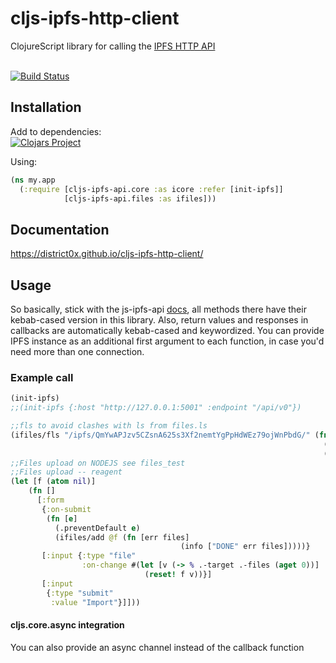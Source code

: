 # cljs-ipfs-http-client

ClojureScript library for calling the [IPFS HTTP API](https://docs.ipfs.io/reference/api/http/) <br>
<br>

[![Build Status](https://travis-ci.org/district0x/cljs-ipfs-http-client.svg?branch=master)](https://travis-ci.org/district0x/cljs-ipfs-http-client)

## Installation

Add to dependencies: <br>
[![Clojars Project](https://img.shields.io/clojars/v/district0x/cljs-ipfs-http-client.svg)](https://clojars.org/district0x/cljs-ipfs-http-client)

Using:

```clojure
(ns my.app
  (:require [cljs-ipfs-api.core :as icore :refer [init-ipfs]]
            [cljs-ipfs-api.files :as ifiles]))
```

## Documentation
https://district0x.github.io/cljs-ipfs-http-client/

## Usage

So basically, stick with the js-ipfs-api [docs](https://github.com/ipfs/js-ipfs-api#api), all methods there have their kebab-cased version in this library. Also, return values and responses in callbacks are automatically kebab-cased and keywordized. You can provide IPFS instance as an additional first argument to each function, in case you'd need more than one connection.

### Example call
```clojure
(init-ipfs)
;;(init-ipfs {:host "http://127.0.0.1:5001" :endpoint "/api/v0"})

;;fls to avoid clashes with ls from files.ls
(ifiles/fls "/ipfs/QmYwAPJzv5CZsnA625s3Xf2nemtYgPpHdWEz79ojWnPbdG/" (fn [err files]
                                                                      (info [err "ERROR"])
                                                                      (info [files "FILES"])))
;;Files upload on NODEJS see files_test
;;Files upload -- reagent
(let [f (atom nil)]
    (fn []
      [:form
       {:on-submit
        (fn [e]
          (.preventDefault e)
          (ifiles/add @f (fn [err files]
                                      (info ["DONE" err files]))))}
       [:input {:type "file"
                :on-change #(let [v (-> % .-target .-files (aget 0))]
                              (reset! f v))}]
       [:input
        {:type "submit"
         :value "Import"}]]))
```

#### cljs.core.async integration
You can also provide an async channel instead of the callback function
